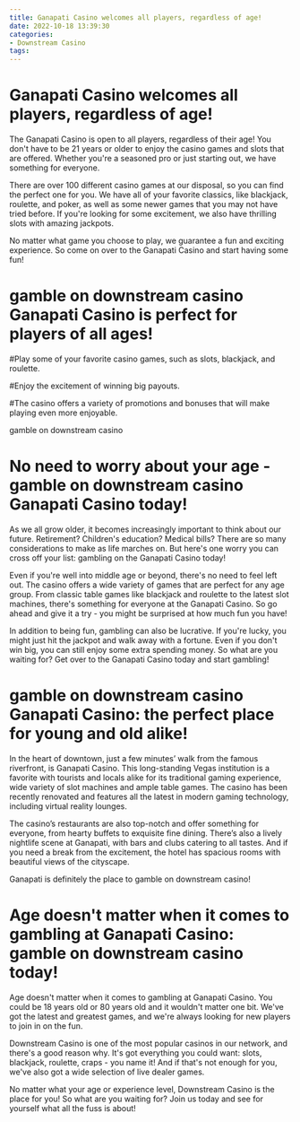 ```yaml
---
title: Ganapati Casino welcomes all players, regardless of age!
date: 2022-10-18 13:39:30
categories:
- Downstream Casino
tags:
---
```



#  Ganapati Casino welcomes all players, regardless of age!

The Ganapati Casino is open to all players, regardless of their age! You don't have to be 21 years or older to enjoy the casino games and slots that are offered. Whether you're a seasoned pro or just starting out, we have something for everyone.

There are over 100 different casino games at our disposal, so you can find the perfect one for you. We have all of your favorite classics, like blackjack, roulette, and poker, as well as some newer games that you may not have tried before. If you're looking for some excitement, we also have thrilling slots with amazing jackpots.

No matter what game you choose to play, we guarantee a fun and exciting experience. So come on over to the Ganapati Casino and start having some fun!

#   gamble on downstream casino Ganapati Casino is perfect for players of all ages!

#Play some of your favorite casino games, such as slots, blackjack, and roulette.

#Enjoy the excitement of winning big payouts.

#The casino offers a variety of promotions and bonuses that will make playing even more enjoyable.

 gamble on downstream casino

#  No need to worry about your age - gamble on downstream casino Ganapati Casino today!

As we all grow older, it becomes increasingly important to think about our future. Retirement? Children's education? Medical bills? There are so many considerations to make as life marches on. But here's one worry you can cross off your list: gambling on the Ganapati Casino today!

Even if you're well into middle age or beyond, there's no need to feel left out. The casino offers a wide variety of games that are perfect for any age group. From classic table games like blackjack and roulette to the latest slot machines, there's something for everyone at the Ganapati Casino. So go ahead and give it a try - you might be surprised at how much fun you have!

In addition to being fun, gambling can also be lucrative. If you're lucky, you might just hit the jackpot and walk away with a fortune. Even if you don't win big, you can still enjoy some extra spending money. So what are you waiting for? Get over to the Ganapati Casino today and start gambling!

#   gamble on downstream casino Ganapati Casino: the perfect place for young and old alike!

In the heart of downtown, just a few minutes’ walk from the famous riverfront, is Ganapati Casino. This long-standing Vegas institution is a favorite with tourists and locals alike for its traditional gaming experience, wide variety of slot machines and ample table games. The casino has been recently renovated and features all the latest in modern gaming technology, including virtual reality lounges.

The casino’s restaurants are also top-notch and offer something for everyone, from hearty buffets to exquisite fine dining. There’s also a lively nightlife scene at Ganapati, with bars and clubs catering to all tastes. And if you need a break from the excitement, the hotel has spacious rooms with beautiful views of the cityscape.

Ganapati is definitely the place to gamble on downstream casino!

#  Age doesn't matter when it comes to gambling at Ganapati Casino: gamble on downstream casino today!

Age doesn't matter when it comes to gambling at Ganapati Casino. You could be 18 years old or 80 years old and it wouldn't matter one bit. We've got the latest and greatest games, and we're always looking for new players to join in on the fun.

Downstream Casino is one of the most popular casinos in our network, and there's a good reason why. It's got everything you could want: slots, blackjack, roulette, craps - you name it! And if that's not enough for you, we've also got a wide selection of live dealer games.

No matter what your age or experience level, Downstream Casino is the place for you! So what are you waiting for? Join us today and see for yourself what all the fuss is about!